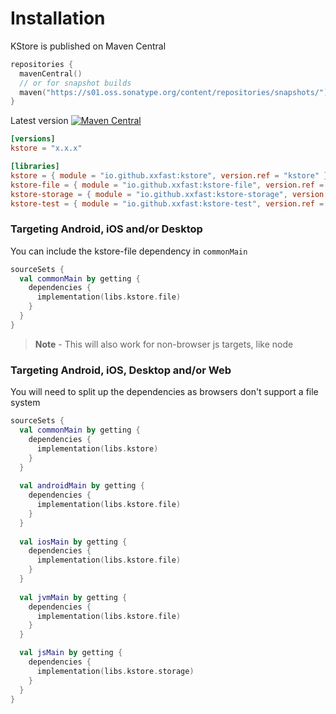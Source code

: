 # Installation

KStore is published on Maven Central
```kotlin
repositories { 
  mavenCentral()
  // or for snapshot builds
  maven("https://s01.oss.sonatype.org/content/repositories/snapshots/")
}
```

Latest version [![Maven Central](https://img.shields.io/maven-central/v/io.github.xxfast/kstore?color=blue)](https://search.maven.org/search?q=g:io.github.xxfast)

```toml
[versions]
kstore = "x.x.x" 

[libraries]
kstore = { module = "io.github.xxfast:kstore", version.ref = "kstore" }
kstore-file = { module = "io.github.xxfast:kstore-file", version.ref = "kstore" }
kstore-storage = { module = "io.github.xxfast:kstore-storage", version.ref = "kstore" }
kstore-test = { module = "io.github.xxfast:kstore-test", version.ref = "kstore" }
```

### Targeting Android, iOS and/or Desktop 

You can include the kstore-file dependency in `commonMain`
```kotlin
sourceSets {
  val commonMain by getting {
    dependencies {
      implementation(libs.kstore.file)
    }
  }
}
```

> **Note** -  This will also work for non-browser js targets, like node

### Targeting Android, iOS, Desktop and/or Web

You will need to split up the dependencies as browsers don't support a file system
```kotlin
sourceSets {
  val commonMain by getting {
    dependencies {
      implementation(libs.kstore)
    }
  }
  
  val androidMain by getting { 
    dependencies { 
      implementation(libs.kstore.file) 
    } 
  }
  
  val iosMain by getting { 
    dependencies { 
      implementation(libs.kstore.file) 
    } 
  }
  
  val jvmMain by getting { 
    dependencies { 
      implementation(libs.kstore.file) 
    } 
  }

  val jsMain by getting {
    dependencies {
      implementation(libs.kstore.storage)
    }
  }
}
```
